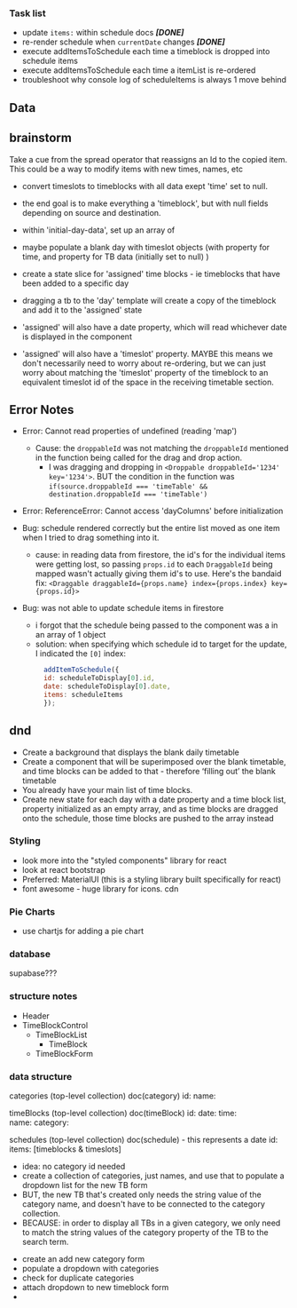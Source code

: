 
### Task list
 * update `items:` within schedule docs ***[DONE]***
 * re-render schedule when `currentDate` changes ***[DONE]***
 * execute addItemsToSchedule each time a timeblock is dropped into schedule items
 * execute addItemsToSchedule each time a itemList is re-ordered
 * troubleshoot why console log of scheduleItems is always 1 move behind



## Data

## brainstorm

Take a cue from the spread operator that reassigns an Id to the copied item. This could be a way to modify items with new times, names, etc

- convert timeslots to timeblocks with all data exept 'time' set to null.
- the end goal is to make everything a 'timeblock', but with null fields depending on source and destination.

- within 'initial-day-data', set up an array of 

- maybe populate a blank day with timeslot objects (with property for time, and property for TB data (initially set to null) )

- create a state slice for 'assigned' time blocks - ie timeblocks that have been added to a specific day
- dragging a tb to the 'day' template will create a copy of the timeblock and add it to the 'assigned' state
- 'assigned' will also have a date property, which will read whichever date is displayed in the component
- 'assigned' will also have a 'timeslot' property. MAYBE this means we don't necessarily need to worry about re-ordering, but we can just worry about matching the 'timeslot' property of the timeblock to an equivalent timeslot id of the space in the receiving timetable section.


## Error Notes
- Error: Cannot read properties of undefined (reading 'map') 
  - Cause: the `droppableId` was not matching the `droppableId` mentioned in the function being called for the drag and drop action.
    - I was dragging and dropping in `<Droppable droppableId='1234' key='1234'>`. 
      BUT the condition in the function was `if(source.droppableId === 'timeTable' && destination.droppableId === 'timeTable')`

- Error: ReferenceError: Cannot access 'dayColumns' before initialization

- Bug: schedule rendered correctly but the entire list moved as one item when I tried to drag something into it. 
  - cause: in reading data from firestore, the id's for the individual items were getting lost, 
    so passing `props.id` to each `DraggableId` being mapped wasn't actually giving them id's to use. 
    Here's the  bandaid fix: `<Draggable draggableId={props.name} index={props.index} key={props.id}>`

- Bug: was not able to update schedule items in firestore
  - i forgot that the schedule being passed to the component was a in an array of 1 object
  - solution: when specifying which schedule id to target for the update, I indicated the `[0]` index:
    ```js 
      addItemToSchedule({
      id: scheduleToDisplay[0].id,
      date: scheduleToDisplay[0].date,
      items: scheduleItems
      });
    ```


## dnd
* Create a background that displays the blank daily timetable
* Create a component that will be superimposed over the blank timetable, and time blocks can be added to that - therefore ‘filling out’ the blank timetable
* You already have your main list of time blocks.
* Create new state for each day with a date property and a time block list, property initialized as an empty array, and as time blocks are dragged onto the schedule, those time blocks are pushed to the array instead


### Styling
* look more into the "styled components" library for react
* look at react bootstrap
* Preferred: MaterialUI (this is a styling library built specifically for react)
* font awesome - huge library for icons. cdn

### Pie Charts
* use chartjs for adding a pie chart


### database
supabase???


### structure notes

- Header
- TimeBlockControl
    - TimeBlockList
        - TimeBlock
    - TimeBlockForm
    


### data structure

categories (top-level collection)
    doc(category)
        id: 
        name: 

timeBlocks (top-level collection)
    doc(timeBlock)
        id:
        date: 
        time:  
        name: 
        category: 

schedules (top-level collection)
    doc(schedule) - this represents a date
        id:
        items: [timeblocks & timeslots]














  * idea: no category id needed
  * create a collection of categories, just names, and use that to populate a dropdown list for the new TB form
  * BUT, the new TB that's created only needs the string value of the category name, and doesn't have to be connected to the category collection.
  * BECAUSE: in order to display all TBs in a given category, we only need to match the string values of the category property of the TB to the search term.

  - create an add new category form
  - populate a dropdown with categories
  - check for duplicate categories
  - attach dropdown to new timeblock form
  - 